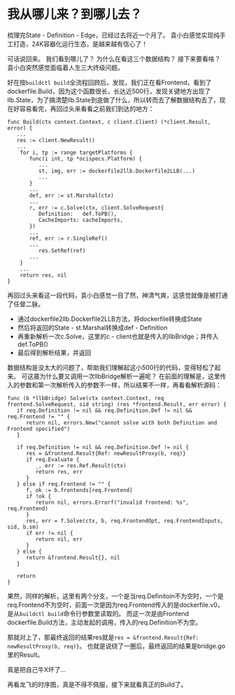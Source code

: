 # 我从哪儿来？到哪儿去？

梳理完State - Definition - Edge，已经过去将近一个月了。
袁小白感觉实现纯手工打造，24K容器化运行生态，是越来越有信心了！

可话说回来。
我们看到哪儿了？
为什么在看这三个数据结构？
接下来要看啥？
袁小白突然感觉面临着人生三大终级问题。

好在按`buildctl build`全流程回顾后，发现，我们正在看Frontend，看到了dockerfile.Build，因为这个函数很长，长达近500行，发现关键地方出现了llb.State，为了搞清楚llb.State到底做了什么，所以转而去了解数据结构去了，现在好容易看完，再回过头来看看之前我们到达的地方：
```golang
func Build(ctx context.Context, c client.Client) (*client.Result, error) {
   ...
   res := client.NewResult()
   ...
    for i, tp := range targetPlatforms {
       func(i int, tp *ocispecs.Platform) {
          ...
          st, img, err := dockerfile2llb.Dockerfile2LLB(...)
          ...
       }
       ...
       def, err := st.Marshal(ctx)
       ...
       r, err := c.Solve(ctx, client.SolveRequest{
          Definition:   def.ToPB(),
          CacheImports: cacheImports,
       })
       ...
       ref, err := r.SingleRef()
       ...
          res.SetRef(ref)
       ...
    }
    ...
    return res, nil
}
```
再回过头来看这一段代码，袁小白感觉一目了然，神清气爽，这感觉就像是被打通了任督二脉。

* 通过dockerfile2llb.Dockerfile2LLB方法，将dockerfile转换成State
* 然后将返回的State - st.Marshal转换成def - Definition
* 再重新解析一次c.Solve，这里的c - client也就是传入的llbBridge；并传入def.ToPB()
* 最后得到解析结果，并返回

数据结构是没太大的问题了，帮助我们理解起这小500行的代码，变得轻松了起来。
可这晨为什么要又调用一次llbBridge解析一遍呢？
在前面的理解是，这里传入的参数和第一次解析传入的参数不一样，所以结果不一样，再看看解析源码：
```golang
func (b *llbBridge) Solve(ctx context.Context, req frontend.SolveRequest, sid string) (res *frontend.Result, err error) {
   if req.Definition != nil && req.Definition.Def != nil && req.Frontend != "" {
      return nil, errors.New("cannot solve with both Definition and Frontend specified")
   }

   if req.Definition != nil && req.Definition.Def != nil {
      res = &frontend.Result{Ref: newResultProxy(b, req)}
      if req.Evaluate {
         _, err := res.Ref.Result(ctx)
         return res, err
      }
   } else if req.Frontend != "" {
      f, ok := b.frontends[req.Frontend]
      if !ok {
         return nil, errors.Errorf("invalid frontend: %s", req.Frontend)
      }
      res, err = f.Solve(ctx, b, req.FrontendOpt, req.FrontendInputs, sid, b.sm)
      if err != nil {
         return nil, err
      }
   } else {
      return &frontend.Result{}, nil
   }

   return
}
```
果然，同样的解析，这里有两个分支，一个是当req.Definitoin不为空时，一个是req.Frontend不为空时，前面一次是因为req.Frontend传入的是dockerfile.v0，是从`buildctl build`命令行参数里读取的。
而这一次是由Frontend dockerfile.Build方法，主动发起的调用，传入的req.Definition不为空。

那就对上了，那最终返回的结果res就是`res = &frontend.Result{Ref: newResultProxy(b, req)}`。
也就是说绕了一圈后，最终返回的结果是bridge.go里的Result。

真是把自己牛X坏了...

再看龙飞的时序图，真是不得不佩服，接下来就看真正的Build了。

